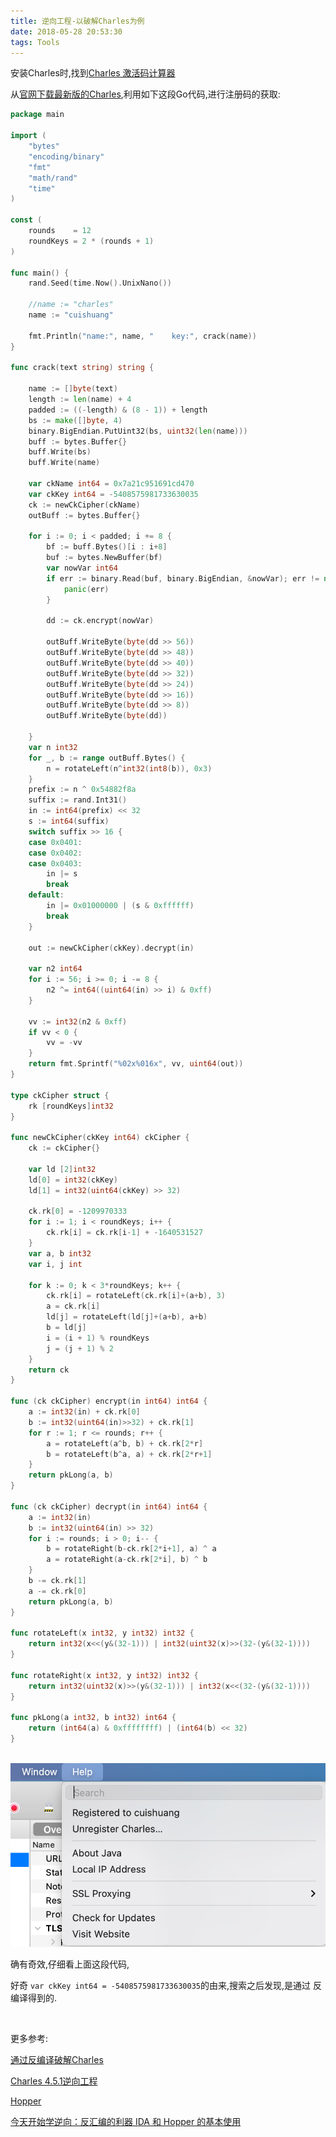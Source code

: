 ```yaml
---
title: 逆向工程-以破解Charles为例
date: 2018-05-28 20:53:30
tags: Tools
---
```



安装Charles时,找到[Charles 激活码计算器](https://www.zzzmode.com/mytools/charles/)



从[官网下载最新版的Charles](https://www.charlesproxy.com/download),利用如下这段Go代码,进行注册码的获取:


```go
package main

import (
	"bytes"
	"encoding/binary"
	"fmt"
	"math/rand"
	"time"
)

const (
	rounds    = 12
	roundKeys = 2 * (rounds + 1)
)

func main() {
	rand.Seed(time.Now().UnixNano())

	//name := "charles"
	name := "cuishuang"

	fmt.Println("name:", name, "    key:", crack(name))
}

func crack(text string) string {

	name := []byte(text)
	length := len(name) + 4
	padded := ((-length) & (8 - 1)) + length
	bs := make([]byte, 4)
	binary.BigEndian.PutUint32(bs, uint32(len(name)))
	buff := bytes.Buffer{}
	buff.Write(bs)
	buff.Write(name)

	var ckName int64 = 0x7a21c951691cd470
	var ckKey int64 = -5408575981733630035
	ck := newCkCipher(ckName)
	outBuff := bytes.Buffer{}

	for i := 0; i < padded; i += 8 {
		bf := buff.Bytes()[i : i+8]
		buf := bytes.NewBuffer(bf)
		var nowVar int64
		if err := binary.Read(buf, binary.BigEndian, &nowVar); err != nil {
			panic(err)
		}

		dd := ck.encrypt(nowVar)

		outBuff.WriteByte(byte(dd >> 56))
		outBuff.WriteByte(byte(dd >> 48))
		outBuff.WriteByte(byte(dd >> 40))
		outBuff.WriteByte(byte(dd >> 32))
		outBuff.WriteByte(byte(dd >> 24))
		outBuff.WriteByte(byte(dd >> 16))
		outBuff.WriteByte(byte(dd >> 8))
		outBuff.WriteByte(byte(dd))

	}
	var n int32
	for _, b := range outBuff.Bytes() {
		n = rotateLeft(n^int32(int8(b)), 0x3)
	}
	prefix := n ^ 0x54882f8a
	suffix := rand.Int31()
	in := int64(prefix) << 32
	s := int64(suffix)
	switch suffix >> 16 {
	case 0x0401:
	case 0x0402:
	case 0x0403:
		in |= s
		break
	default:
		in |= 0x01000000 | (s & 0xffffff)
		break
	}

	out := newCkCipher(ckKey).decrypt(in)

	var n2 int64
	for i := 56; i >= 0; i -= 8 {
		n2 ^= int64((uint64(in) >> i) & 0xff)
	}

	vv := int32(n2 & 0xff)
	if vv < 0 {
		vv = -vv
	}
	return fmt.Sprintf("%02x%016x", vv, uint64(out))
}

type ckCipher struct {
	rk [roundKeys]int32
}

func newCkCipher(ckKey int64) ckCipher {
	ck := ckCipher{}

	var ld [2]int32
	ld[0] = int32(ckKey)
	ld[1] = int32(uint64(ckKey) >> 32)

	ck.rk[0] = -1209970333
	for i := 1; i < roundKeys; i++ {
		ck.rk[i] = ck.rk[i-1] + -1640531527
	}
	var a, b int32
	var i, j int

	for k := 0; k < 3*roundKeys; k++ {
		ck.rk[i] = rotateLeft(ck.rk[i]+(a+b), 3)
		a = ck.rk[i]
		ld[j] = rotateLeft(ld[j]+(a+b), a+b)
		b = ld[j]
		i = (i + 1) % roundKeys
		j = (j + 1) % 2
	}
	return ck
}

func (ck ckCipher) encrypt(in int64) int64 {
	a := int32(in) + ck.rk[0]
	b := int32(uint64(in)>>32) + ck.rk[1]
	for r := 1; r <= rounds; r++ {
		a = rotateLeft(a^b, b) + ck.rk[2*r]
		b = rotateLeft(b^a, a) + ck.rk[2*r+1]
	}
	return pkLong(a, b)
}

func (ck ckCipher) decrypt(in int64) int64 {
	a := int32(in)
	b := int32(uint64(in) >> 32)
	for i := rounds; i > 0; i-- {
		b = rotateRight(b-ck.rk[2*i+1], a) ^ a
		a = rotateRight(a-ck.rk[2*i], b) ^ b
	}
	b -= ck.rk[1]
	a -= ck.rk[0]
	return pkLong(a, b)
}

func rotateLeft(x int32, y int32) int32 {
	return int32(x<<(y&(32-1))) | int32(uint32(x)>>(32-(y&(32-1))))
}

func rotateRight(x int32, y int32) int32 {
	return int32(uint32(x)>>(y&(32-1))) | int32(x<<(32-(y&(32-1))))
}

func pkLong(a int32, b int32) int64 {
	return (int64(a) & 0xffffffff) | (int64(b) << 32)
}
```


<br>


<img src="逆向工程-以破解Charles为例/1.png" width = 100% height = 50% /> 

确有奇效,仔细看上面这段代码,



好奇 `var ckKey int64 = -5408575981733630035`的由来,搜索之后发现,是通过 反编译得到的.




<br>

更多参考:

[通过反编译破解Charles](https://www.zhoujunwen.com/2017/reverse-break-charles/)

[Charles 4.5.1逆向工程](https://www.52pojie.cn/thread-1042815-1-1.html)



[Hopper](https://www.hopperapp.com/)

[今天开始学逆向：反汇编的利器 IDA 和 Hopper 的基本使用 ](https://www.sohu.com/a/125028051_465981)